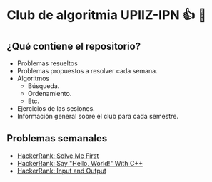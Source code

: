 # Club de algoritmia UPIIZ-IPN :+1: :dragon:
## ¿Qué contiene el repositorio?
* Problemas resueltos
 * Problemas propuestos a resolver cada semana.
* Algoritmos
  * Búsqueda.
  * Ordenamiento.
  * Etc.
 * Ejercicios de las sesiones.
 * Información general sobre el club para cada semestre.
  
## Problemas semanales
* [HackerRank: Solve Me First](https://www.hackerrank.com/challenges/solve-me-first/problem)
* [HackerRank: Say "Hello, World!" With C++](https://www.hackerrank.com/challenges/cpp-hello-world/problem)
* [HackerRank: Input and Output](https://www.hackerrank.com/challenges/cpp-input-and-output/problem)
